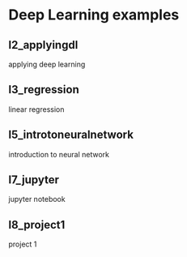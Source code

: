 # Deep Learning examples

## l2_applyingdl
applying deep learning

## l3_regression
linear regression

## l5_introtoneuralnetwork
introduction to neural network

## l7_jupyter
jupyter notebook

## l8_project1
project 1
